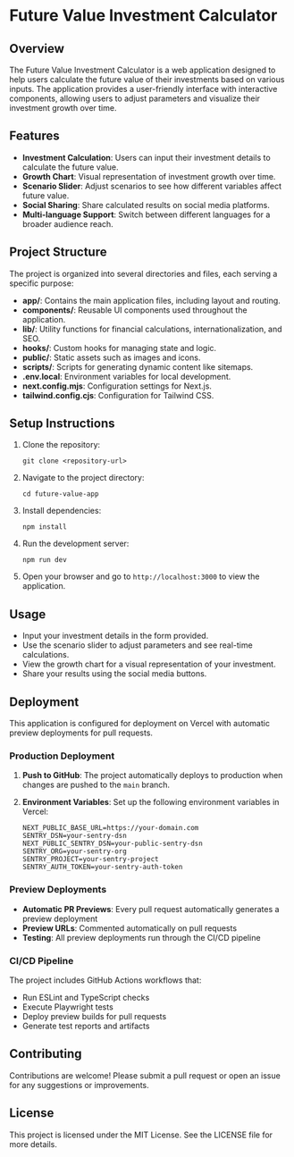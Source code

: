 # Future Value Investment Calculator

## Overview

The Future Value Investment Calculator is a web application designed to help users calculate the future value of their investments based on various inputs. The application provides a user-friendly interface with interactive components, allowing users to adjust parameters and visualize their investment growth over time.

## Features

- **Investment Calculation**: Users can input their investment details to calculate the future value.
- **Growth Chart**: Visual representation of investment growth over time.
- **Scenario Slider**: Adjust scenarios to see how different variables affect future value.
- **Social Sharing**: Share calculated results on social media platforms.
- **Multi-language Support**: Switch between different languages for a broader audience reach.

## Project Structure

The project is organized into several directories and files, each serving a specific purpose:

- **app/**: Contains the main application files, including layout and routing.
- **components/**: Reusable UI components used throughout the application.
- **lib/**: Utility functions for financial calculations, internationalization, and SEO.
- **hooks/**: Custom hooks for managing state and logic.
- **public/**: Static assets such as images and icons.
- **scripts/**: Scripts for generating dynamic content like sitemaps.
- **.env.local**: Environment variables for local development.
- **next.config.mjs**: Configuration settings for Next.js.
- **tailwind.config.cjs**: Configuration for Tailwind CSS.

## Setup Instructions

1. Clone the repository:
   ```
   git clone <repository-url>
   ```
2. Navigate to the project directory:
   ```
   cd future-value-app
   ```
3. Install dependencies:
   ```
   npm install
   ```
4. Run the development server:
   ```
   npm run dev
   ```
5. Open your browser and go to `http://localhost:3000` to view the application.

## Usage

- Input your investment details in the form provided.
- Use the scenario slider to adjust parameters and see real-time calculations.
- View the growth chart for a visual representation of your investment.
- Share your results using the social media buttons.

## Deployment

This application is configured for deployment on Vercel with automatic preview deployments for pull requests.

### Production Deployment

1. **Push to GitHub**: The project automatically deploys to production when changes are pushed to the `main` branch.

2. **Environment Variables**: Set up the following environment variables in Vercel:
   ```
   NEXT_PUBLIC_BASE_URL=https://your-domain.com
   SENTRY_DSN=your-sentry-dsn
   NEXT_PUBLIC_SENTRY_DSN=your-public-sentry-dsn
   SENTRY_ORG=your-sentry-org
   SENTRY_PROJECT=your-sentry-project
   SENTRY_AUTH_TOKEN=your-sentry-auth-token
   ```

### Preview Deployments

- **Automatic PR Previews**: Every pull request automatically generates a preview deployment
- **Preview URLs**: Commented automatically on pull requests
- **Testing**: All preview deployments run through the CI/CD pipeline

### CI/CD Pipeline

The project includes GitHub Actions workflows that:

- Run ESLint and TypeScript checks
- Execute Playwright tests
- Deploy preview builds for pull requests
- Generate test reports and artifacts

## Contributing

Contributions are welcome! Please submit a pull request or open an issue for any suggestions or improvements.

## License

This project is licensed under the MIT License. See the LICENSE file for more details.
